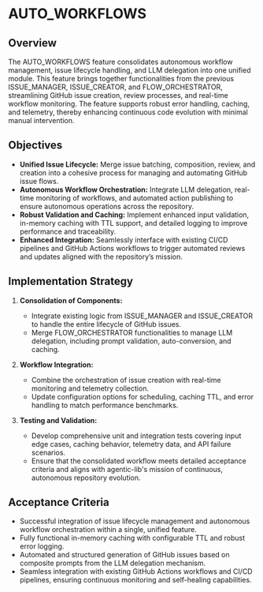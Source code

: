 # AUTO_WORKFLOWS

## Overview
The AUTO_WORKFLOWS feature consolidates autonomous workflow management, issue lifecycle handling, and LLM delegation into one unified module. This feature brings together functionalities from the previous ISSUE_MANAGER, ISSUE_CREATOR, and FLOW_ORCHESTRATOR, streamlining GitHub issue creation, review processes, and real-time workflow monitoring. The feature supports robust error handling, caching, and telemetry, thereby enhancing continuous code evolution with minimal manual intervention.

## Objectives
- **Unified Issue Lifecycle:** Merge issue batching, composition, review, and creation into a cohesive process for managing and automating GitHub issue flows.
- **Autonomous Workflow Orchestration:** Integrate LLM delegation, real-time monitoring of workflows, and automated action publishing to ensure autonomous operations across the repository.
- **Robust Validation and Caching:** Implement enhanced input validation, in-memory caching with TTL support, and detailed logging to improve performance and traceability.
- **Enhanced Integration:** Seamlessly interface with existing CI/CD pipelines and GitHub Actions workflows to trigger automated reviews and updates aligned with the repository’s mission.

## Implementation Strategy
1. **Consolidation of Components:**
   - Integrate existing logic from ISSUE_MANAGER and ISSUE_CREATOR to handle the entire lifecycle of GitHub issues.
   - Merge FLOW_ORCHESTRATOR functionalities to manage LLM delegation, including prompt validation, auto-conversion, and caching.

2. **Workflow Integration:**
   - Combine the orchestration of issue creation with real-time monitoring and telemetry collection.
   - Update configuration options for scheduling, caching TTL, and error handling to match performance benchmarks.

3. **Testing and Validation:**
   - Develop comprehensive unit and integration tests covering input edge cases, caching behavior, telemetry data, and API failure scenarios.
   - Ensure that the consolidated workflow meets detailed acceptance criteria and aligns with agentic-lib's mission of continuous, autonomous repository evolution.

## Acceptance Criteria
- Successful integration of issue lifecycle management and autonomous workflow orchestration within a single, unified feature.
- Fully functional in-memory caching with configurable TTL and robust error logging.
- Automated and structured generation of GitHub issues based on composite prompts from the LLM delegation mechanism.
- Seamless integration with existing GitHub Actions workflows and CI/CD pipelines, ensuring continuous monitoring and self-healing capabilities.